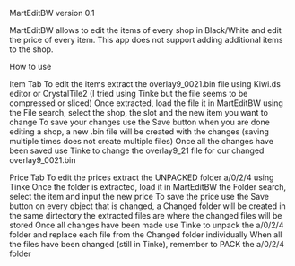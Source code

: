 MartEditBW
version 0.1

MartEditBW allows to edit the items of every shop  in Black/White and edit the price of every item.
This app does not support adding additional items to the shop.

How to use

Item Tab
To edit the items extract the overlay9_0021.bin file using Kiwi.ds editor or CrystalTile2 (I tried using Tinke but the file seems to be compressed or sliced)
Once extracted, load the file it in MartEditBW using the File search, select the shop, the slot and the new item you want to change
To save your changes use the Save button when you are done editing a shop, a new .bin file will be created with the changes (saving multiple times does not create multiple files)
Once all the changes have been saved use Tinke to change the overlay9_21 file for our changed overlay9_0021.bin

Price Tab
To edit the prices extract the UNPACKED folder a/0/2/4 using Tinke
Once the folder is extracted, load it in MartEditBW the Folder search, select the item and input the new price
To save the price use the Save button on every object that is changed, a Changed folder will be created in the same dirtectory the extracted files are where the changed files will be stored
Once all changes have been made use Tinke to unpack the a/0/2/4 folder and replace each file from the Changed folder individually
When all the files have been changed (still in Tinke), remember to PACK the a/0/2/4 folder